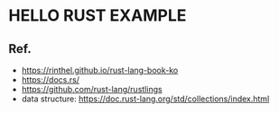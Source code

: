 # HELLO RUST EXAMPLE
## Ref. 
* https://rinthel.github.io/rust-lang-book-ko
* https://docs.rs/ 
* https://github.com/rust-lang/rustlings 
* data structure: 
    https://doc.rust-lang.org/std/collections/index.html
